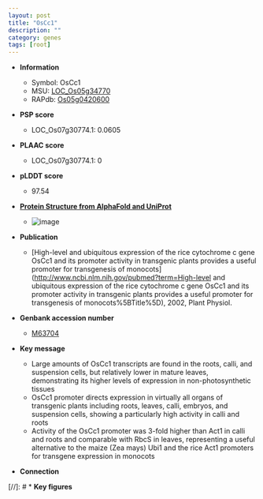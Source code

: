 ```yaml
---
layout: post
title: "OsCc1"
description: ""
category: genes
tags: [root]
---
```


* **Information**  
    + Symbol: OsCc1  
    + MSU: [LOC_Os05g34770](http://rice.plantbiology.msu.edu/cgi-bin/ORF_infopage.cgi?orf=LOC_Os05g34770)  
    + RAPdb: [Os05g0420600](http://rapdb.dna.affrc.go.jp/viewer/gbrowse_details/irgsp1?name=Os05g0420600)  

* **PSP score**  
    + LOC_Os07g30774.1: 0.0605 

* **PLAAC score**  
    + LOC_Os07g30774.1: 0 

* **pLDDT score**
    + 97.54

* **[Protein Structure from AlphaFold and UniProt](https://www.uniprot.org/uniprotkb/Q0DI31/entry#structure)**
    + ![image](https://ricepsp.github.io/images/Q0/AF-Q0DI31-F1.png)

* **Publication**  
    + [High-level and ubiquitous expression of the rice cytochrome c gene OsCc1 and its promoter activity in transgenic plants provides a useful promoter for transgenesis of monocots](http://www.ncbi.nlm.nih.gov/pubmed?term=High-level and ubiquitous expression of the rice cytochrome c gene OsCc1 and its promoter activity in transgenic plants provides a useful promoter for transgenesis of monocots%5BTitle%5D), 2002, Plant Physiol.

* **Genbank accession number**  
    + [M63704](http://www.ncbi.nlm.nih.gov/nuccore/M63704)

* **Key message**  
    + Large amounts of OsCc1 transcripts are found in the roots, calli, and suspension cells, but relatively lower in mature leaves, demonstrating its higher levels of expression in non-photosynthetic tissues
    + OsCc1 promoter directs expression in virtually all organs of transgenic plants including roots, leaves, calli, embryos, and suspension cells, showing a particularly high activity in calli and roots
    + Activity of the OsCc1 promoter was 3-fold higher than Act1 in calli and roots and comparable with RbcS in leaves, representing a useful alternative to the maize (Zea mays) Ubi1 and the rice Act1 promoters for transgene expression in monocots

* **Connection**  

[//]: # * **Key figures**  


